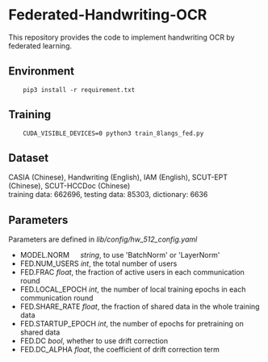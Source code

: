 # Federated-Handwriting-OCR
This repository provides the code to implement handwriting OCR by federated learning.

## Environment
```
    pip3 install -r requirement.txt
```

## Training
```
    CUDA_VISIBLE_DEVICES=0 python3 train_8langs_fed.py 
```

## Dataset
CASIA (Chinese), Handwriting (English), IAM (English), SCUT-EPT (Chinese), SCUT-HCCDoc (Chinese)  
training data: 662696, testing data: 85303, dictionary: 6636

## Parameters
Parameters are defined in *lib/config/hw_512_config.yaml*  
* MODEL.NORM &emsp;         *string*, to use 'BatchNorm' or 'LayerNorm'
* FED.NUM_USERS       *int*, the total number of users
* FED.FRAC            *float*, the fraction of active users in each communication round
* FED.LOCAL_EPOCH     *int*, the number of local training epochs in each communication round
* FED.SHARE_RATE      *float*, the fraction of shared data in the whole training data
* FED.STARTUP_EPOCH   *int*, the number of epochs for pretraining on shared data
* FED.DC              *bool*, whether to use drift correction
* FED.DC_ALPHA        *float*, the coefficient of drift correction term
